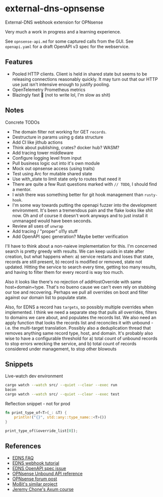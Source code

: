 # external-dns-opnsense

External-DNS webhook extension for OPNsense

Very much a work in progress and a learning experience.

See `opnsense-api.md` for some captured calls from the GUI.
See `openapi.yaml` for a draft OpenAPI v3 spec for the webservice.

## Features

- Pooled HTTP clients.
  Client is held in shared state but seems to be releasing connections reasonably quickly.
  It may turn out that our HTTP use just isn't intensive enough to justify pooling.
- OpenTelemetry Prometheus metrics
- Blazingly fast 🚀 (not to write lol, I'm slow as shit)

## Notes

Concrete TODOs

- The domain filter not working for GET `records`.
- Destructure in params using g data structure
- Add CI like jithub actions
- Think about publishing, crates? docker hub? WASM?
- Add tracing tower middleware
- Configure logging level from input
- Pull business logic out into it's own module
- Mock out opnsense access (using traits)
- Test using Arc for mutable shared state
- Use with_state to limit state only to routes that need it
- There are quite a few Rust questions marked with `// TODO`, I should find a mentor.
- I wish there was something better for git hook management than `rusty-hook`.
- I'm some way towards putting the openapi fuzzer into the development environment.
  It's been a tremendous pain and the flake looks like shit now.
  Oh and of course it doesn't work anyways and to just install it unmanaged would have been seconds.
- Review all uses of `unwrap`
- Add tracing / "proper" o11y stuff
- Add OpenAPI spec generation? Maybe better verification

I'll have to think about a non-naieve implementation for this.
I'm concerned search is pretty greedy with results.
We can keep uuids in state after creation, but what happens when:
a) service restarts and loses that state, records are still present,
b) record is modified or removed, state not updated.
Hitting the service to search every time, getting too many results, and having to filter them
for every record is way too much.

Also it looks like there's no rejection of addHostOverride with same host+domain+type.
That's no bueno cause we can't even rely on stubbing our toe and recovering.
Perhaps we pull all overrides on boot and filter against our domain list to populate state.

Also, for EDNS a record has `targets`, so possibly multiple overrides when implemented.
I think we need a separate step that pulls all overrides, filters to domains we care about, and populates the records list.
We also need an apply function that looks the records list and reconciles it with unbound - i.e. the multi-target translation.
Possibly also a deduplication thread that removes anything same record type, host, and domain.
It's probably also wise to have a configurable threshold for
a) total count of unbound records to stop errors wrecking the service, and
b) total count of records considered under management, to stop other blowouts

## Snippets

Live-watch dev environment

```sh
cargo watch --watch src/ --quiet --clear --exec run
bacon
cargo watch --watch src/ --quiet --clear --exec test
```

Reflection snippet - not for prod

```rust
fn print_type_of<T>(_: &T) {
    println!("{}", std::any::type_name::<T>())
}

print_type_of(&override_list[0]);
```

## References

- [EDNS FAQ](https://github.com/kubernetes-sigs/external-dns/blob/master/docs/faq.md)
- [EDNS webhook tutorial](https://github.com/kubernetes-sigs/external-dns/blob/master/docs/tutorials/webhook-provider.md)
- [EDNS OpenAPI spec issue](https://github.com/kubernetes-sigs/external-dns/issues/4138)
- [OPNsense Unbound API reference](https://docs.opnsense.org/development/api/core/unbound.html)
- [OPNsense forum post](https://forum.opnsense.org/index.php?topic=25823.0)
- [Mo8it's similar project](https://codeberg.org/mo8it/git-webhook-client/src/commit/61bcd61399570fdb67a535cd47ee7a19445f6360)
- [Jeremy Chone's Axum course](https://github.com/jeremychone-channel/rust-axum-course)
